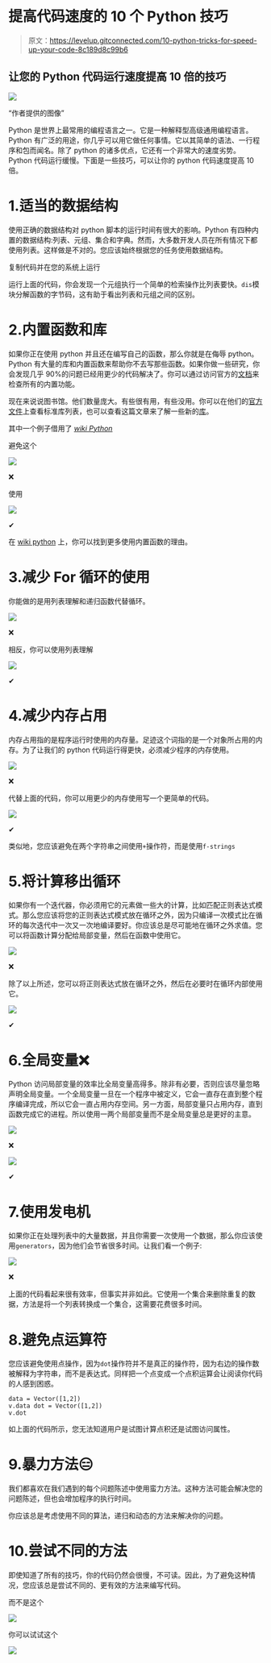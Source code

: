 # 提高代码速度的 10 个 Python 技巧

> 原文：<https://levelup.gitconnected.com/10-python-tricks-for-speed-up-your-code-8c189d8c99b6>

## 让您的 Python 代码运行速度提高 10 倍的技巧

![](img/6912088e6474150b8865384540470417.png)

“作者提供的图像”

Python 是世界上最常用的编程语言之一。它是一种解释型高级通用编程语言。Python 有广泛的用途，你几乎可以用它做任何事情。它以其简单的语法、一行程序和包而闻名。除了 python 的诸多优点，它还有一个非常大的速度劣势。Python 代码运行缓慢。下面是一些技巧，可以让你的 python 代码速度提高 10 倍。

# 1.适当的数据结构

使用正确的数据结构对 python 脚本的运行时间有很大的影响。Python 有四种内置的数据结构:列表、元组、集合和字典。然而，大多数开发人员在所有情况下都使用列表。这样做是不对的。您应该始终根据您的任务使用数据结构。

复制代码并在您的系统上运行

运行上面的代码，你会发现一个元组执行一个简单的检索操作比列表要快。`dis`模块分解函数的字节码，这有助于看出列表和元组之间的区别。

# 2.内置函数和库

如果你正在使用 python 并且还在编写自己的函数，那么你就是在侮辱 python。Python 有大量的库和内置函数来帮助你不去写那些函数。如果你做一些研究，你会发现几乎 90%的问题已经用更少的代码解决了。你可以通过访问官方的[文档](https://docs.python.org/3/library/functions.html)来检查所有的内置功能。

现在来说说图书馆。他们数量庞大。有些很有用，有些没用。你可以在他们的[官方文件](https://docs.python.org/3/library/)上查看标准库列表，也可以查看这篇文章来了解一些新的[库](/20-python-packages-that-you-must-try-a81862c913f6)。

其中一个例子借用了 [*wiki Python*](https://wiki.python.org/moin/PythonSpeed/PerformanceTips)

避免这个

![](img/0cd6615034af5023687a2ef173eac98f.png)

❌

使用

![](img/e84860f6d8a558b7a451c09e1e7c7222.png)

✔

在 [wiki python](https://wiki.python.org/moin/PythonSpeed/PerformanceTips) 上，你可以找到更多使用内置函数的理由。

# 3.减少 For 循环的使用

你能做的是用列表理解和递归函数代替循环。

![](img/709af86ccd56f5b232aeb8ade2e70a01.png)

❌

相反，你可以使用列表理解

![](img/69a200074945624c1eebf0bb1141b820.png)

✔

# 4.减少内存占用

内存占用指的是程序运行时使用的内存量。足迹这个词指的是一个对象所占用的内存。为了让我们的 python 代码运行得更快，必须减少程序的内存使用。

![](img/ca4ce05782b839440edc69a347d598f8.png)

❌

代替上面的代码，你可以用更少的内存使用写一个更简单的代码。

![](img/6f742ba7274388f6b8c4ec343f348986.png)

✔

类似地，您应该避免在两个字符串之间使用`+`操作符，而是使用`f-strings`

# 5.将计算移出循环

如果你有一个迭代器，你必须用它的元素做一些大的计算，比如匹配正则表达式模式。那么您应该将您的正则表达式模式放在循环之外，因为只编译一次模式比在循环的每次迭代中一次又一次地编译要好。你应该总是尽可能地在循环之外求值。您可以将函数计算分配给局部变量，然后在函数中使用它。

![](img/8c5794ab0abbd44086313df0ce0bbbec.png)

❌

除了以上所述，您可以将正则表达式放在循环之外，然后在必要时在循环内部使用它。

![](img/3bbcdb0e64e009360a6c1c3585e8b325.png)

✔

# 6.全局变量❌

Python 访问局部变量的效率比全局变量高得多。除非有必要，否则应该尽量忽略声明全局变量。一个全局变量一旦在一个程序中被定义，它会一直存在直到整个程序编译完成，所以它会一直占用内存空间。另一方面，局部变量只占用内存，直到函数完成它的进程。所以使用一两个局部变量而不是全局变量总是更好的主意。

![](img/256f170ba0cf2cf0d49930a0921295d7.png)

❌

![](img/57087f6729d6458ae15869c19344ae36.png)

✔

# 7.使用发电机

如果你正在处理列表中的大量数据，并且你需要一次使用一个数据，那么你应该使用`generators`，因为他们会节省很多时间。让我们看一个例子:

![](img/1e00ea26739233d4c393783763503cf3.png)

❌

上面的代码看起来很有效率，但事实并非如此。它使用一个集合来删除重复的数据，方法是将一个列表转换成一个集合，这需要花费很多时间。

# 8.避免点运算符

您应该避免使用点操作，因为`dot`操作符并不是真正的操作符，因为右边的操作数被解释为字符串，而不是表达式。同样把一个点变成一个点积运算会让阅读你代码的人感到困惑。

```
data = Vector([1,2])
v.data dot = Vector([1,2])
v.dot
```

如上面的代码所示，您无法知道用户是试图计算点积还是试图访问属性。

# 9.暴力方法😑

我们都喜欢在我们遇到的每个问题陈述中使用蛮力方法。这种方法可能会解决您的问题陈述，但也会增加程序的执行时间。

你应该总是考虑使用不同的算法，递归和动态的方法来解决你的问题。

# 10.尝试不同的方法

即使知道了所有的技巧，你的代码仍然会很慢，不可读。因此，为了避免这种情况，您应该总是尝试不同的、更有效的方法来编写代码。

而不是这个

![](img/bf83efb8b104e238f532f56c1ba46f43.png)

你可以试试这个

![](img/c87cebe8ff7b809fe5aa0a321fe788e8.png)
